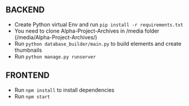 BACKEND
-------

- Create Python virtual Env and run ```pip install -r requirements.txt```
- You need to clone Alpha-Project-Archives in /media folder (/media/Alpha-Project-Archives/)
- Run ```python database_builder/main.py``` to build elements and create thumbnails
- Run ```python manage.py runserver```

FRONTEND
--------

- Run ```npm install``` to install dependencies
- Run ```npm start```
